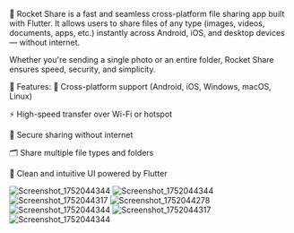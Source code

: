🚀 Rocket Share is a fast and seamless cross-platform file sharing app built with Flutter.
It allows users to share files of any type (images, videos, documents, apps, etc.) instantly across Android, iOS, and desktop devices — without internet.

Whether you're sending a single photo or an entire folder, Rocket Share ensures speed, security, and simplicity.

🔧 Features:
📱 Cross-platform support (Android, iOS, Windows, macOS, Linux)

⚡ High-speed transfer over Wi-Fi or hotspot

🔐 Secure sharing without internet

🗂️ Share multiple file types and folders

🎯 Clean and intuitive UI powered by Flutter


![Screenshot_1752044344](https://github.com/user-attachments/assets/4c018b84-8341-44da-bf45-f56ee354ac67)
![Screenshot_1752044344](https://github.com/user-attachments/assets/b413f0a1-5bf3-4206-9c2b-005b2ebbabb1)
![Screenshot_1752044317](https://github.com/user-attachments/assets/f1ae79a0-b54f-4fce-b040-6b047340193c)
![Screenshot_1752044278](https://github.com/user-attachments/assets/141091c0-6df6-45ed-bc88-c4b1ade159a1)![Screenshot_1752044344](https://github.com/user-attachments/assets/f91983e1-827d-4d51-96eb-fb23f8c4e5a3)
![Screenshot_1752044317](https://github.com/user-attachments/assets/c1289016-e32c-4190-ba38-b66489df64ed)
![Screenshot_1752044344](https://github.com/user-attachments/assets/127257e9-bee5-4b37-b6db-18b5b123a5f7)

